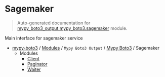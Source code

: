 # Sagemaker

> Auto-generated documentation for [mypy_boto3_output.mypy_boto3.sagemaker](https://github.com/vemel/mypy_boto3/blob/master/mypy_boto3_output/mypy_boto3/sagemaker/__init__.py) module.

Main interface for sagemaker service

- [mypy-boto3](../../../README.md#mypy_boto3) / [Modules](../../../MODULES.md#mypy-boto3-modules) / `Mypy Boto3 Output` / [Mypy Boto3](../index.md#mypy-boto3) / Sagemaker
    - Modules
        - [Client](client.md#client)
        - [Paginator](paginator.md#paginator)
        - [Waiter](waiter.md#waiter)
